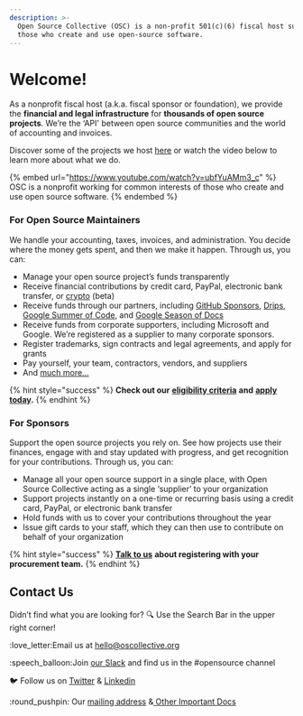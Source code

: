 ```yaml
---
description: >-
  Open Source Collective (OSC) is a non-profit 501(c)(6) fiscal host supporting
  those who create and use open-source software.
---
```


# Welcome!

As a nonprofit fiscal host (a.k.a. fiscal sponsor or foundation), we provide the **financial and legal infrastructure** for **thousands of open source projects**. We’re the ‘API' between open source communities and the world of accounting and invoices.

Discover some of the projects we host [here](https://discover.opencollective.com/opensource) or watch the video below to learn more about what we do.

{% embed url="https://www.youtube.com/watch?v=ubfYuAMm3_c" %}
OSC is a nonprofit working for common interests of those who create and use open source software.
{% endembed %}

### For Open Source Maintainers

We handle your accounting, taxes, invoices, and administration. You decide where the money gets spent, and then we make it happen. Through us, you can:

* Manage your open source project’s funds transparently
* Receive financial contributions by credit card, PayPal, electronic bank transfer, or [crypto](https://docs.oscollective.org/how-it-works/supporting-projects#crypto) (beta)
* Receive funds through our partners, including [GitHub Sponsors](campagins-programs-and-partnerships/github-sponsors.md), [Drips](campagins-programs-and-partnerships/drips.md), [Google Summer of Code](campagins-programs-and-partnerships/google-summer-of-code.md), and [Google Season of Docs](campagins-programs-and-partnerships/google-season-of-docs.md)
* Receive funds from corporate supporters, including Microsoft and Google. We’re registered as a supplier to many corporate sponsors.
* Register trademarks, sign contracts and legal agreements, and apply for grants
* Pay yourself, your team, contractors, vendors, and suppliers
* And [much more...](what-we-offer/)

{% hint style="success" %}
**Check out our** [**eligibility criteria**](getting-started/acceptance-criteria/) **and** [**apply today**](https://opencollective.com/create/opensource)**.**
{% endhint %}

### For Sponsors

Support the open source projects you rely on. See how projects use their finances, engage with and stay updated with progress, and get recognition for your contributions. Through us, you can:

* Manage all your open source support in a single place, with Open Source Collective acting as a single ‘supplier’ to your organization
* Support projects instantly on a one-time or recurring basis using a credit card, PayPal, or electronic bank transfer
* Hold funds with us to cover your contributions throughout the year
* Issue gift cards to your staff, which they can then use to contribute on behalf of your organization

{% hint style="success" %}
[**Talk to us**](mailto:hello@oscollective.org) **about registering with your procurement team.**
{% endhint %}

## Contact Us

Didn’t find what you are looking for? :mag: Use the Search Bar in the upper right corner!

:love\_letter:Email us at [hello@oscollective.org](mailto:hello@oscollective.org)

:speech\_balloon:Join [our Slack](https://slack.opencollective.com/) and find us in the #opensource channel

:bird: Follow us on [Twitter](https://twitter.com/opensourcecoll) & [Linkedin](https://www.linkedin.com/company/opensourcecollective)

:round\_pushpin: Our [mailing address](about/official-info-and-docs.md#address-and-contact-info) &[ Other Important Docs](about/official-info-and-docs.md#banking-info)
